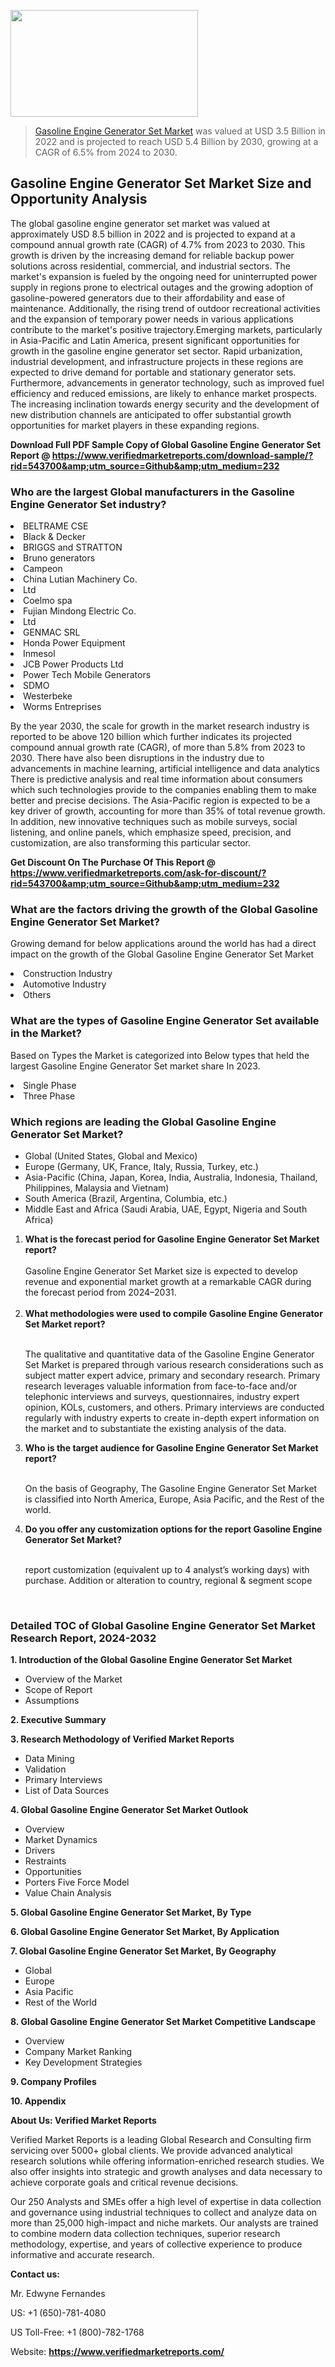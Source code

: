 <img src="https://ffe5etoiles.com/wp-content/uploads/2024/12/MST1-300x171.png" alt="" width="300" height="171" class="alignnone size-medium wp-image-20088" /><blockquote><p><p><a href="https://www.verifiedmarketreports.com/download-sample/?rid=543700&utm_source=Github&utm_medium=232" target="_blank">Gasoline Engine Generator Set Market</a> was valued at USD 3.5 Billion in 2022 and is projected to reach USD 5.4 Billion by 2030, growing at a CAGR of 6.5% from 2024 to 2030.</p></blockquote><p><h2>Gasoline Engine Generator Set Market Size and Opportunity Analysis</h2>The global gasoline engine generator set market was valued at approximately USD 8.5 billion in 2022 and is projected to expand at a compound annual growth rate (CAGR) of 4.7% from 2023 to 2030. This growth is driven by the increasing demand for reliable backup power solutions across residential, commercial, and industrial sectors. The market's expansion is fueled by the ongoing need for uninterrupted power supply in regions prone to electrical outages and the growing adoption of gasoline-powered generators due to their affordability and ease of maintenance. Additionally, the rising trend of outdoor recreational activities and the expansion of temporary power needs in various applications contribute to the market's positive trajectory.Emerging markets, particularly in Asia-Pacific and Latin America, present significant opportunities for growth in the gasoline engine generator set sector. Rapid urbanization, industrial development, and infrastructure projects in these regions are expected to drive demand for portable and stationary generator sets. Furthermore, advancements in generator technology, such as improved fuel efficiency and reduced emissions, are likely to enhance market prospects. The increasing inclination towards energy security and the development of new distribution channels are anticipated to offer substantial growth opportunities for market players in these expanding regions.</p><p class=""><strong>Download Full PDF Sample Copy of Global Gasoline Engine Generator Set Report @ <a href="https://www.verifiedmarketreports.com/download-sample/?rid=543700&amp;utm_source=Github&amp;utm_medium=232" target="_blank">https://www.verifiedmarketreports.com/download-sample/?rid=543700&amp;utm_source=Github&amp;utm_medium=232</a></strong></p><h3 id="" class="">Who are the largest Global manufacturers in the Gasoline Engine Generator Set industry?</h3><p><li>BELTRAME CSE</li><li> Black & Decker</li><li> BRIGGS and STRATTON</li><li> Bruno generators</li><li> Campeon</li><li> China Lutian Machinery Co.</li><li>Ltd</li><li> Coelmo spa</li><li> Fujian Mindong Electric Co.</li><li> Ltd</li><li> GENMAC SRL</li><li> Honda Power Equipment</li><li> Inmesol</li><li> JCB Power Products Ltd</li><li> Power Tech Mobile Generators</li><li> SDMO</li><li> Westerbeke</li><li> Worms Entreprises</li></p><div class=""><div class="" dir="" data-message-author-role="" data-message-id="" data-message-model-slug=""><div class=""><div class=""><div class=""><div class="" dir="" data-message-author-role="" data-message-id="" data-message-model-slug=""><div class=""><div class=""><p>By the year 2030, the scale for growth in the market research industry is reported to be above 120 billion which further indicates its projected compound annual growth rate (CAGR), of more than 5.8% from 2023 to 2030. There have also been disruptions in the industry due to advancements in machine learning, artificial intelligence and data analytics There is predictive analysis and real time information about consumers which such technologies provide to the companies enabling them to make better and precise decisions. The Asia-Pacific region is expected to be a key driver of growth, accounting for more than 35% of total revenue growth. In addition, new innovative techniques such as mobile surveys, social listening, and online panels, which emphasize speed, precision, and customization, are also transforming this particular sector.</p><p><strong>Get Discount On The Purchase Of This Report @&nbsp; <a href="https://www.verifiedmarketreports.com/ask-for-discount/?rid=543700&amp;utm_source=Github&amp;utm_medium=232" target="_blank">https://www.verifiedmarketreports.com/ask-for-discount/?rid=543700&amp;utm_source=Github&amp;utm_medium=232</a></strong></p></div></div></div></div></div></div></div></div><h3 id="" class="">What are the factors driving the growth of the Global Gasoline Engine Generator Set Market?</h3><p id="" class="">Growing demand for below applications around the world has had a direct impact on the growth of the Global Gasoline Engine Generator Set Market</p><p id="" class=""><li>Construction Industry</li><li> Automotive Industry</li><li> Others</li></p><h3 id="" class="">What are the types of Gasoline Engine Generator Set available in the Market?</h3><p id="" class="">Based on Types the Market is categorized into Below types that held the largest Gasoline Engine Generator Set market share In 2023.</p><p id="" class=""><li>Single Phase</li><li> Three Phase</li></p><h3 id="" class="">Which regions are leading the Global Gasoline Engine Generator Set Market?</h3><ul><li>Global (United States, Global and Mexico)</li><li>Europe (Germany, UK, France, Italy, Russia, Turkey, etc.)</li><li>Asia-Pacific (China, Japan, Korea, India, Australia, Indonesia, Thailand, Philippines, Malaysia and Vietnam)</li><li>South America (Brazil, Argentina, Columbia, etc.)</li><li>Middle East and Africa (Saudi Arabia, UAE, Egypt, Nigeria and South Africa)</li></ul><p><ol><li><strong>What is the forecast period for Gasoline Engine Generator Set Market report?<br /></strong><br /><span data-sheets-root="1" data-sheets-value="{&quot;1&quot;:2,&quot;2&quot;:&quot;XXXX size is expected to develop revenue and exponential market growth at a remarkable CAGR during the forecast period from 2024&ndash;2030.&quot;}" data-sheets-userformat="{&quot;2&quot;:12674,&quot;4&quot;:{&quot;1&quot;:2,&quot;2&quot;:16776960},&quot;10&quot;:2,&quot;11&quot;:0,&quot;15&quot;:&quot;Arial&quot;,&quot;16&quot;:12}">Gasoline Engine Generator Set Market size is expected to develop revenue and exponential market growth at a remarkable CAGR during the forecast period from 2024&ndash;2031.</span><br /><br /></li><li><strong>What methodologies were used to compile Gasoline Engine Generator Set Market report?<br /><br /></strong><p>The qualitative and quantitative data of the&nbsp;Gasoline Engine Generator Set Market is prepared through various research considerations such as subject matter expert advice, primary and secondary research. Primary research leverages valuable information from face-to-face and/or telephonic interviews and surveys, questionnaires, industry expert opinion, KOLs, customers, and others. Primary interviews are conducted regularly with industry experts to create in-depth expert information on the market and to substantiate the existing analysis of the data.&nbsp;</p></li><li><strong>Who is the target audience for Gasoline Engine Generator Set Market report?<br /><br /></strong><p>On the basis of Geography, The&nbsp;Gasoline Engine Generator Set Market is classified into North America, Europe, Asia Pacific, and the Rest of the world.</p></li><li><strong>Do you offer any customization options for the report Gasoline Engine Generator Set Market?<br /><br /></strong><p>report customization (equivalent up to 4 analyst&rsquo;s working days) with purchase. Addition or alteration to country, regional &amp; segment scope</p><p>&nbsp;</p></li></ol></p><h3 id="" class="">Detailed TOC of Global Gasoline Engine Generator Set Market Research Report, 2024-2032</h3><p id="" class=""><strong>1. Introduction of the Global Gasoline Engine Generator Set Market</strong></p><ul><li>Overview of the Market</li><li>Scope of Report</li><li>Assumptions</li></ul><p id="" class=""><strong>2. Executive Summary</strong></p><p id="" class=""><strong>3. Research Methodology of&nbsp;Verified Market Reports</strong></p><ul><li>Data Mining</li><li>Validation</li><li>Primary Interviews</li><li>List of Data Sources</li></ul><p id="" class=""><strong>4. Global Gasoline Engine Generator Set Market Outlook</strong></p><ul><li>Overview</li><li>Market Dynamics</li><li>Drivers</li><li>Restraints</li><li>Opportunities</li><li>Porters Five Force Model</li><li>Value Chain Analysis</li></ul><p id="" class=""><strong>5. Global Gasoline Engine Generator Set Market, By&nbsp;Type</strong></p><p id="" class=""><strong>6. Global Gasoline Engine Generator Set Market, By Application</strong></p><p id="" class=""><strong>7. Global Gasoline Engine Generator Set Market, By Geography</strong></p><ul><li>Global</li><li>Europe</li><li>Asia Pacific</li><li>Rest of the World</li></ul><p id="" class=""><strong>8. Global Gasoline Engine Generator Set Market Competitive Landscape</strong></p><ul><li>Overview</li><li>Company Market Ranking</li><li>Key Development Strategies</li></ul><p id="" class=""><strong>9. Company Profiles</strong></p><p id="" class=""><strong>10. Appendix</strong></p><p id="" class=""><strong>About Us: Verified Market Reports</strong></p><p id="" class="">Verified Market Reports is a leading Global Research and Consulting firm servicing over 5000+ global clients. We provide advanced analytical research solutions while offering information-enriched research studies. We also offer insights into strategic and growth analyses and data necessary to achieve corporate goals and critical revenue decisions.</p><p id="" class="">Our 250 Analysts and SMEs offer a high level of expertise in data collection and governance using industrial techniques to collect and analyze data on more than 25,000 high-impact and niche markets. Our analysts are trained to combine modern data collection techniques, superior research methodology, expertise, and years of collective experience to produce informative and accurate research.</p><p id="" class=""><strong>Contact us:</strong></p><p id="" class="">Mr. Edwyne Fernandes</p><p id="" class="">US: +1 (650)-781-4080</p><p id="" class="">US Toll-Free: +1 (800)-782-1768</p><p id="" class="">Website: <a target="" data-test-app-aware-link=""><strong>https://www.verifiedmarketreports.com/</strong></a></p>
